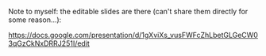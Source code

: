 Note to myself: the editable slides are there (can't share them directly for some reason...):

https://docs.google.com/presentation/d/1gXviXs_vusFWFcZhLbetGLGeCW03qGzCkNxDRRJ251I/edit
